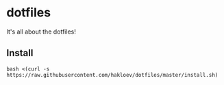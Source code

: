 # dotfiles

It's all about the dotfiles!

## Install

```
bash <(curl -s https://raw.githubusercontent.com/hakloev/dotfiles/master/install.sh)
```
